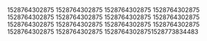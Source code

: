 1528764302875
1528764302875
1528764302875
1528764302875
1528764302875
1528764302875
1528764302875
1528764302875
1528764302875
1528764302875
1528764302875
1528764302875
1528764302875
1528764302875
15287643028751528773834483
